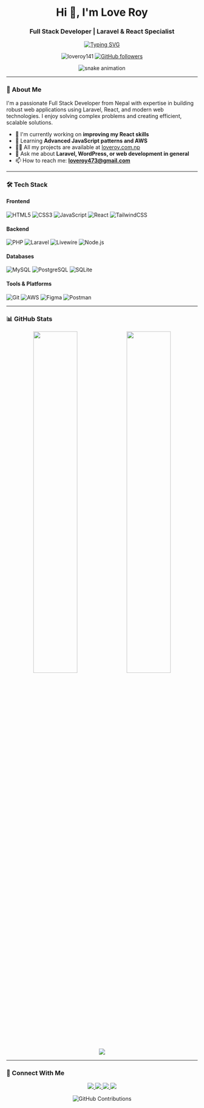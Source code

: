 <h1 align="center">Hi 👋, I'm Love Roy</h1>
<h3 align="center">Full Stack Developer | Laravel & React Specialist</h3>

<p align="center">
  <a href="https://git.io/typing-svg">
    <img src="https://readme-typing-svg.demolab.com?font=Fira+Code&pause=1000&width=435&lines=Building+scalable+web+applications;Clean+code+enthusiast;Problem+solver;Continuous+learner" alt="Typing SVG" />
  </a>
</p>

<p align="center">
  <img src="https://komarev.com/ghpvc/?username=loveroy141&label=Profile%20views&color=0e75b6&style=flat" alt="loveroy141" /> 
  <a href="https://github.com/loveroy141?tab=followers">
    <img alt="GitHub followers" src="https://img.shields.io/github/followers/loveroy141?color=green&logo=github">
  </a>
</p>

<p align="center">
  <img src="https://raw.githubusercontent.com/loveroy141/loveroy141/output/github-contribution-grid-snake.svg" alt="snake animation" />
</p>

---

### 🚀 About Me

I'm a passionate Full Stack Developer from Nepal with expertise in building robust web applications using Laravel, React, and modern web technologies. I enjoy solving complex problems and creating efficient, scalable solutions.

- 🔭 I'm currently working on **improving my React skills**
- 🌱 Learning **Advanced JavaScript patterns and AWS**
- 👨‍💻 All my projects are available at [loveroy.com.np](https://loveroy.com.np/)
- 💬 Ask me about **Laravel, WordPress, or web development in general**
- 📫 How to reach me: **loveroy473@gmail.com**

---

### 🛠 Tech Stack

#### Frontend
![HTML5](https://img.shields.io/badge/-HTML5-E34F26?style=flat-square&logo=html5&logoColor=white)
![CSS3](https://img.shields.io/badge/-CSS3-1572B6?style=flat-square&logo=css3)
![JavaScript](https://img.shields.io/badge/-JavaScript-black?style=flat-square&logo=javascript)
![React](https://img.shields.io/badge/-React-61DAFB?style=flat-square&logo=react&logoColor=black)
![TailwindCSS](https://img.shields.io/badge/-TailwindCSS-38B2AC?style=flat-square&logo=tailwind-css&logoColor=white)

#### Backend
![PHP](https://img.shields.io/badge/-PHP-777BB4?style=flat-square&logo=php&logoColor=white)
![Laravel](https://img.shields.io/badge/-Laravel-FF2D20?style=flat-square&logo=laravel&logoColor=white)
![Livewire](https://img.shields.io/badge/-Livewire-4E56A6?style=flat-square&logo=livewire&logoColor=white)
![Node.js](https://img.shields.io/badge/-Node.js-339933?style=flat-square&logo=node.js&logoColor=white)

#### Databases
![MySQL](https://img.shields.io/badge/-MySQL-4479A1?style=flat-square&logo=mysql&logoColor=white)
![PostgreSQL](https://img.shields.io/badge/-PostgreSQL-336791?style=flat-square&logo=postgresql)
![SQLite](https://img.shields.io/badge/-SQLite-003B57?style=flat-square&logo=sqlite)

#### Tools & Platforms
![Git](https://img.shields.io/badge/-Git-F05032?style=flat-square&logo=git&logoColor=white)
![AWS](https://img.shields.io/badge/-AWS-232F3E?style=flat-square&logo=amazon-aws)
![Figma](https://img.shields.io/badge/-Figma-F24E1E?style=flat-square&logo=figma&logoColor=white)
![Postman](https://img.shields.io/badge/-Postman-FF6C37?style=flat-square&logo=postman&logoColor=white)

---

### 📊 GitHub Stats

<p align="center">
  <img width="48%" src="https://github-readme-stats.vercel.app/api?username=loveroy141&show_icons=true&theme=radical" />
  <img width="48%" src="https://github-readme-streak-stats.herokuapp.com/?user=loveroy141&theme=radical" />
</p>

<p align="center">
  <img src="https://github-readme-activity-graph.vercel.app/graph?username=loveroy141&theme=react-dark&bg_color=1F222E&color=F8D866&line=F85D7F&point=FFFFFF" />
</p>

---

### 🤝 Connect With Me

<p align="center">
  <a href="https://www.linkedin.com/in/lovekumarroy/">
    <img src="https://img.shields.io/badge/LinkedIn-0077B5?style=for-the-badge&logo=linkedin&logoColor=white" />
  </a>
  <a href="https://www.facebook.com/love.roy.1848">
    <img src="https://img.shields.io/badge/Facebook-1877F2?style=for-the-badge&logo=facebook&logoColor=white" />
  </a>
  <a href="https://www.instagram.com/loveraj547/">
    <img src="https://img.shields.io/badge/Instagram-E4405F?style=for-the-badge&logo=instagram&logoColor=white" />
  </a>
  <a href="mailto:loveroy473@gmail.com">
    <img src="https://img.shields.io/badge/Gmail-D14836?style=for-the-badge&logo=gmail&logoColor=white" />
  </a>
</p>

<p align="center">
  <img src="https://github.com/loveroy141/loveroy141/blob/main/github-user-contribution.svg" alt="GitHub Contributions" />
</p>